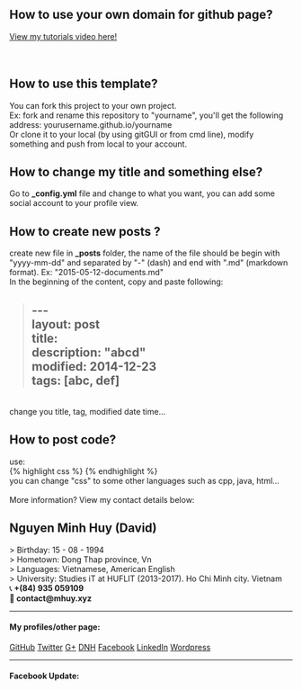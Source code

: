<h2>How to use your own domain for github page?</h2>
<a href="https://www.youtube.com/watch?v=sTBY0D4gLg4" target="_blank">View my tutorials video here!</a>
<br><br><br>
<h2>How to use this template?</h2>
You can fork this project to your own project. <br>
Ex: fork and rename this repository to "yourname", you'll get the following address: yourusername.github.io/yourname
<br>Or clone it to your local (by using gitGUI or from cmd line), modify something and push from local to your account. <br>
<h2>How to change my title and something else? </h2>
Go to <b>_config.yml</b> file and change to what you want, you can add some social account to your profile view.

<h2>How to create new posts ?</h2>
create new file in <b>_posts</b> folder, the name of the file should be begin with "yyyy-mm-dd" and separated by "-" (dash) and end with ".md" (markdown format). Ex: "2015-05-12-documents.md" <br>
In the beginning of the content, copy and paste following:

>
>--- <br>
>layout: post <br>
>title:  <br>
>description: "abcd" <br>
>modified: 2014-12-23 <br>
>tags: [abc, def] <br>
>---

<br>
change you title, tag, modified date time...

<br>
<h2>How to post code?</h2>
use: <br>
{% highlight css %}
{% endhighlight %}
<br>
you can change "css" to some other languages such as cpp, java, html...
<br>
<br>
More information? View my contact details below:

<h2>Nguyen Minh Huy (David)</h2>
> Birthday: 15 - 08 - 1994<br>
> Hometown: Dong Thap province, Vn<br>
> Languages: Vietnamese, American English<br>
> University: Studies iT at HUFLIT (2013-2017). Ho Chi Minh city. Vietnam<br>
&#128222;<b> +(84) 935 059109</b><br>
&#128231;<b>  contact@mhuy.xyz</b><br>

<hr>
<h4> My profiles/other page: </h4>
<a href="http://github.com/minhhuy150894" class="btn btn">GitHub</a>
<a href="https://twitter.com/david15894" class="btn btn-info">Twitter</a>
<a href="https://plus.google.com/u/0/+HuyNguyenMinhStormChaser" class="btn btn-danger">G+</a>
<a href="http://daynhauhoc.com/users/david15894" class="btn btn-success">DNH</a>
<a href="http://www.facebook.com/david15894" class="btn btn-info">Facebook</a>
<a href="https://vn.linkedin.com/in/minhhuy150894" class="btn btn-warning">LinkedIn</a>
<a href="https://minhhuy150894.wordpress.com" class="btn btn-info">Wordpress</a><br>
<hr>
<h4>Facebook Update:</h4>
<a href="https://www.facebook.com/david15894" title="Nguy&#x1ec5;n Minh Huy" style="font-family: &quot;lucida grande&quot;,tahoma,verdana,arial,sans-serif; font-size: 11px; font-variant: normal; font-style: normal; font-weight: normal; color: #3B5998; text-decoration: none;" target="_TOP"></a><span style="font-family: &#039;lucida grande&#039;,tahoma,verdana,arial,sans-serif;font-size: 11px;line-height: 16px;font-variant: normal;font-style: normal;font-weight: normal;color: #555555;text-decoration: none;">&nbsp;&nbsp;</span><br /><a href="https://www.facebook.com/david15894" title="Nguy&#x1ec5;n Minh Huy" target="_TOP"><img class="img" src="https://badge.facebook.com/badge/100004908847676.395.501017303.png" style="border: 0px;" alt="" /></a>
